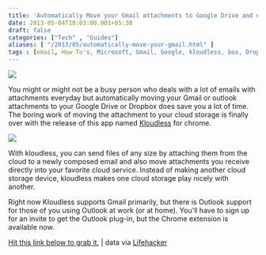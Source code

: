 ```yaml
---
title: 'Automatically Move your Gmail attachments to Google Drive and other cloud storage device'
date: 2013-05-04T18:03:00.001+05:30
draft: false
categories: ["Tech" , "Guides"]
aliases: [ "/2013/05/automatically-move-your-gmail.html" ]
tags : [email, How To's, Microsoft, Gmail, Google, kloudless, box, Dropbox, Google Drive, Cloud Storage, Outlook]
---
```


[![](https://2.bp.blogspot.com/-YJVjb_BR07c/UYT9xvuo3wI/AAAAAAAABOk/yP2z_3OhYqo/s1600/kloudlessss.png)](https://2.bp.blogspot.com/-YJVjb_BR07c/UYT9xvuo3wI/AAAAAAAABOk/yP2z_3OhYqo/s1600/kloudlessss.png)

  
You might or might not be a busy person who deals with a lot of emails with attachments everyday but automatically moving your Gmail or outlook attachments to your Google Drive or Dropbox does save you a lot of time. The boring work of moving the attachment to your cloud storage is finally over with the release of this app named [Kloudless](httpss://kloudless.com/) for chrome.  
  

[![](https://3.bp.blogspot.com/-P4g4KdFomss/UYT-HUN_HiI/AAAAAAAABOo/1BRAt2H1EYE/s1600/kloudless+gmail+secure.jpg)](https://3.bp.blogspot.com/-P4g4KdFomss/UYT-HUN_HiI/AAAAAAAABOo/1BRAt2H1EYE/s1600/kloudless+gmail+secure.jpg)

  
With kloudless, you can send files of any size by attaching them from the cloud to a newly composed email and also move attachments you receive directly into your favorite cloud service. Instead of making another cloud storage device, kloudless makes one cloud storage play nicely with another. 

  

Right now Kloudless supports Gmail primarily, but there is Outlook support for those of you using Outlook at work (or at home). You'll have to sign up for an invite to get the Outlook plug-in, but the Chrome extension is available now.

  

[Hit this link below to grab it.](httpss://kloudless.com/) | data via [Lifehacker](https://lifehacker.com/kloudless-saves-and-shares-gmail-attachments-to-dropbox-488999034)
